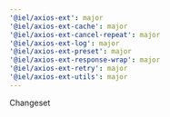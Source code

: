 ```yaml
---
'@iel/axios-ext': major
'@iel/axios-ext-cache': major
'@iel/axios-ext-cancel-repeat': major
'@iel/axios-ext-log': major
'@iel/axios-ext-preset': major
'@iel/axios-ext-response-wrap': major
'@iel/axios-ext-retry': major
'@iel/axios-ext-utils': major
---
```


Changeset
